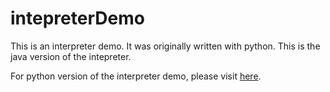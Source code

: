 # intepreterDemo
This is an interpreter demo. It was originally written with python. This is the java version of the intepreter.


For python version of the interpreter demo, please visit [here](https://github.com/rspivak/lsbasi). 

